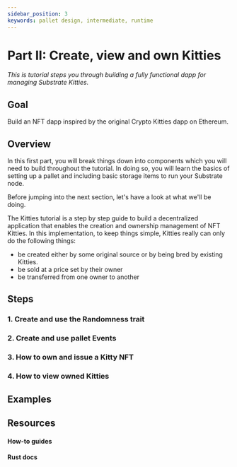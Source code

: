 ```yaml
---
sidebar_position: 3
keywords: pallet design, intermediate, runtime
---
```


# Part II: Create, view and own Kitties
_This is tutorial steps you through building a fully functional dapp for managing Substrate Kitties._

## Goal

Build an NFT dapp inspired by the original Crypto Kitties dapp on Ethereum.

## Overview

In this first part, you will break things down into components which you will need to build throughout the tutorial.
In doing so, you will learn the basics of setting up a pallet and including basic storage items to run your Substrate node.

Before jumping into the next section, let's have a look at what we'll be doing.

The Kitties tutorial is a step by step guide to build a decentralized application that enables the creation and ownership management
of NFT Kitties. In this implementation, to keep things simple, Kitties really can only do the following things:
- be created either by some original source or by being bred by existing Kitties.
- be sold at a price set by their owner
- be transferred from one owner to another

## Steps

### 1. Create and use the Randomness trait

### 2. Create and use pallet Events

### 3. How to own and issue a Kitty NFT

### 4. How to view owned Kitties

## Examples

## Resources
#### How-to guides

#### Rust docs
